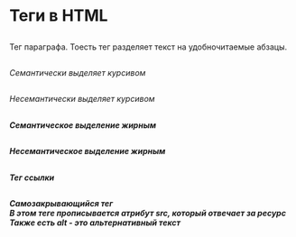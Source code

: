 # Теги в HTML  
## <p>
Тег параграфа. Тоесть тег разделяет текст на удобночитаемые абзацы.
## <em>
Семантически выделяет курсивом  
## <i>
Несемантически выделяет курсивом  
## <strong>  
Семантическое выделение жирным  
## <b>  
Несемантическое выделение жирным  
## <a>  
Тег ссылки  
## </img>  
Самозакрывающийся тег   
В этом теге прописывается атрибут src, который отвечает за ресурс   
Также есть alt - это альтернативный текст  


